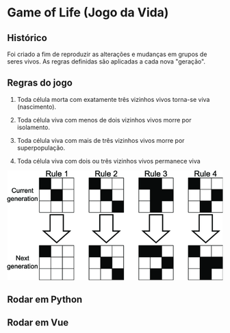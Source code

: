 # Game of Life (Jogo da Vida)

## Histórico
Foi criado a fim de reproduzir as alterações e mudanças em grupos de seres vivos.
As regras definidas são aplicadas a cada nova "geração".

## Regras do jogo
1. Toda célula morta com exatamente três vizinhos vivos torna-se viva (nascimento).

2. Toda célula viva com menos de dois vizinhos vivos morre por isolamento.

3. Toda célula viva com mais de três vizinhos vivos morre por superpopulação.

4. Toda célula viva com dois ou três vizinhos vivos permanece viva

![Rules of Game](/Img/rules.png "Rules of Game")

## Rodar em Python

## Rodar em Vue



